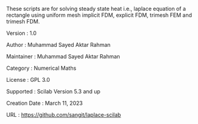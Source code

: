 These scripts are for solving steady state heat i.e., laplace equation of a rectangle using uniform mesh implicit FDM, explicit 
FDM, trimesh FEM and trimesh FDM.

Version         : 1.0

Author          : Muhammad Sayed Aktar Rahman

Maintainer      : Muhammad Sayed Aktar Rahman

Category        : Numerical Maths

License         : GPL 3.0

Supported       : Scilab Version 5.3 and up

Creation Date   : March 11, 2023

URL             : https://github.com/sangit/laplace-scilab
